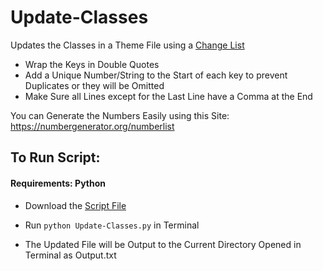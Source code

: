 # Update-Classes
Updates the Classes in a Theme File using a [Change List](https://github.com/SyndiShanX/Update-Classes/blob/main/Changes.txt)

- Wrap the Keys in Double Quotes
- Add a Unique Number/String to the Start of each key to prevent Duplicates or they will be Omitted
- Make Sure all Lines except for the Last Line have a Comma at the End

You can Generate the Numbers Easily using this Site: https://numbergenerator.org/numberlist

## To Run Script:

#### Requirements: Python

* Download the [Script File](https://github.com/SyndiShanX/Update-Classes/blob/main/Update-Classes.py)

* Run `python Update-Classes.py` in Terminal

* The Updated File will be Output to the Current Directory Opened in Terminal as Output.txt